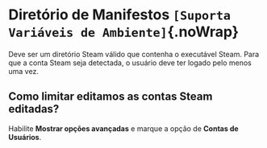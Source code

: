 # Diretório de Manifestos `[Suporta Variáveis de Ambiente]`{.noWrap}

Deve ser um diretório Steam válido que contenha o executável Steam. Para que a conta Steam seja detectada, o usuário deve ter logado pelo menos uma vez.

## Como limitar editamos as contas Steam editadas?

Habilite **Mostrar opções avançadas** e marque a opção de **Contas de Usuários**.

